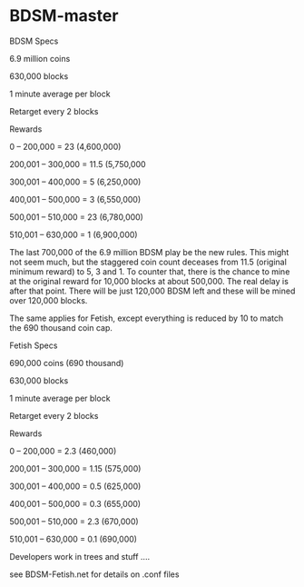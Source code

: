 BDSM-master
============
BDSM Specs


6.9 million coins

630,000 blocks

1 minute average per block

Retarget every 2 blocks


Rewards

0       – 200,000 = 23 (4,600,000)

200,001 – 300,000 = 11.5 (5,750,000

300,001 – 400,000 = 5 (6,250,000)

400,001 – 500,000 = 3 (6,550,000)

500,001 – 510,000 = 23 (6,780,000)

510,001 – 630,000 = 1 (6,900,000)


The last 700,000 of the 6.9 million BDSM play be the new rules. This might not seem much, but the staggered coin count deceases from 11.5 (original minimum reward) to 5, 3 and 1. To counter that, there is the chance to mine at the original reward for 10,000 blocks at about 500,000. The real delay is after that point. There will be just 120,000 BDSM left and these will be mined over 120,000 blocks.


The same applies for Fetish, except everything is reduced by 10 to match the 690 thousand coin cap.



Fetish Specs

690,000 coins (690 thousand)

630,000 blocks

1 minute average per block

Retarget every 2 blocks


Rewards

0       – 200,000 = 2.3 (460,000)

200,001 – 300,000 = 1.15 (575,000)

300,001 – 400,000 = 0.5 (625,000)

400,001 – 500,000 = 0.3 (655,000)

500,001 – 510,000 = 2.3 (670,000)

510,001 – 630,000 = 0.1 (690,000)


Developers work in trees and stuff ....


see BDSM-Fetish.net for details on .conf files
